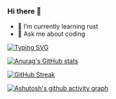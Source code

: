 ### Hi there 👋

- 🌱 I’m currently learning rust
- 💬 Ask me about coding

[![Typing SVG](https://readme-typing-svg.demolab.com/?lines=Tomorrow+will+be+better)](https://git.io/typing-svg)

[![Anurag's GitHub stats](https://github-readme-stats.vercel.app/api?username=jane-212)](https://github.com/anuraghazra/github-readme-stats)

[![GitHub Streak](https://streak-stats.demolab.com/?user=jane-212)](https://git.io/streak-stats)

[![Ashutosh's github activity graph](https://activity-graph.herokuapp.com/graph?username=Ashutosh00710&theme=dracula)](https://github.com/ashutosh00710/github-readme-activity-graph)
